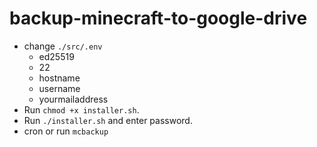 # backup-minecraft-to-google-drive

- change `./src/.env`
  - ed25519
  - 22
  - hostname
  - username
  - yourmailaddress
- Run `chmod +x installer.sh`.
- Run `./installer.sh` and enter password.
- cron or run `mcbackup`
